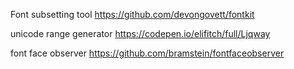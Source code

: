 Font subsetting tool
https://github.com/devongovett/fontkit

unicode range generator
https://codepen.io/elifitch/full/Ljqway

font face observer
https://github.com/bramstein/fontfaceobserver
